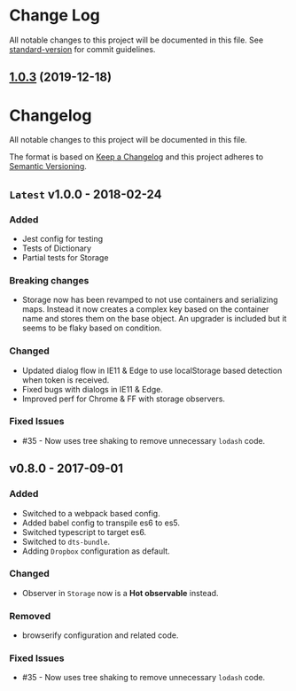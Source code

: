 # Change Log

All notable changes to this project will be documented in this file. See [standard-version](https://github.com/conventional-changelog/standard-version) for commit guidelines.

## [1.0.3](https://github.com/OfficeDev/office-js-helpers/compare/v0.5.0...v1.0.3) (2019-12-18)



# Changelog
All notable changes to this project will be documented in this file.

The format is based on [Keep a Changelog](http://keepachangelog.com/en/1.0.0/)
and this project adheres to [Semantic Versioning](http://semver.org/spec/v2.0.0.html).

## `Latest` v1.0.0 - 2018-02-24

### Added
- Jest config for testing
- Tests of Dictionary
- Partial tests for Storage

### Breaking changes
- Storage now has been revamped to not use containers and serializing maps.
  Instead it now creates a complex key based on the container name and stores them on the base object.
  An upgrader is included but it seems to be flaky based on condition.

### Changed
- Updated dialog flow in IE11 & Edge to use localStorage based detection when token is received.
- Fixed bugs with dialogs in IE11 & Edge.
- Improved perf for Chrome & FF with storage observers.

### Fixed Issues
- #35 - Now uses tree shaking to remove unnecessary `lodash` code.

## v0.8.0 - 2017-09-01

### Added
- Switched to a webpack based config.
- Added babel config to transpile es6 to es5.
- Switched typescript to target es6.
- Switched to `dts-bundle`.
- Adding `Dropbox` configuration as default.

### Changed
- Observer in `Storage` now is a **Hot observable** instead.

### Removed
- browserify configuration and related code.

### Fixed Issues
- #35 - Now uses tree shaking to remove unnecessary `lodash` code.